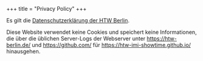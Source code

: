 +++
title = "Privacy Policy"
+++

Es gilt die [Datenschutzerklärung der HTW Berlin](https://www.htw-berlin.de/datenschutz/).

Diese Website verwendet keine Cookies und speichert keine Informationen, die über die üblichen Server-Logs der Webserver unter https://htw-berlin.de/ und https://github.com/ für https://htw-imi-showtime.github.io/ hinausgehen.
